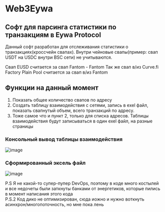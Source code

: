 # Web3Eywa
## Софт для парсинга статистики по транзакциям в Eywa Protocol
Данный софт разработан для отслеживания статистики о транзакциях(кроссчейн свапах). Внутри чейновые свапы(пример: свап USDT на USDC внутри BSC сети) не учитываются. 

Свап EUSD считается за свап Fantom - Fantom
Так же свап в/из Curve.fi Factory Plain Pool считается за свап в/из Fantom 
## Функции на данный момент
1) Показать общее количество свапов по адресу
2) Создать таблицу взаимодействия с сетями, запись в exel файл, показать свапнутый объем, всего транзакций по адресу.
3) Тоже самое что и пункт 2, только для списка адресов. Таблицы взаимодействия будут записываться в один exel файл, на разные страницы

### Консольный вывод таблицы взаимодействия
![image](https://github.com/MaloyMeee/Web3Eywa/assets/59707245/f2fa0126-104a-45f7-8c10-12ba25a99166)
### Сформированный эксель файл
![image](https://github.com/MaloyMeee/Web3Eywa/assets/59707245/7352d378-be1a-440b-9e13-71de57e07a05)

P.S Я не какой-то супер-пупер DevOps, поэтому в коде много костылей и все недочеты были заткнуты банками от энергетиков, которые пились в момент написания этого кода <br />
P.S.2 Код дико не оптимизирован, сюда иожно и нужно воткнуть асинхрон/многопоточность, но мне пока лень
